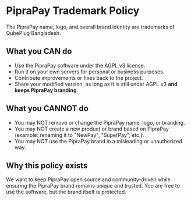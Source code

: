 # PipraPay Trademark Policy

The PipraPay name, logo, and overall brand identity are trademarks of QubePlug Bangladesh.

## What you CAN do
- Use the PipraPay software under the AGPL v3 license.
- Run it on your own servers for personal or business purposes.
- Contribute improvements or fixes back to the project.
- Share your modified version, as long as it is still under AGPL v3 **and keeps PipraPay branding**.

## What you CANNOT do
- You may NOT remove or change the PipraPay name, logo, or branding.
- You may NOT create a new product or brand based on PipraPay (example: renaming it to "NewPay", "SuperPay", etc.).
- You may NOT use the PipraPay brand in a misleading or unauthorized way.

## Why this policy exists
We want to keep PipraPay open source and community-driven while ensuring the PipraPay brand remains unique and trusted. 
You are free to use the software, but the brand itself is protected.
